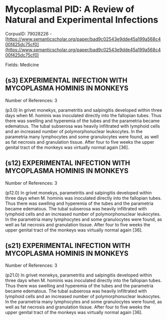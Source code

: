 # Mycoplasmal PID: A Review of Natural and Experimental Infections

CorpusID: 79028226 - [https://www.semanticscholar.org/paper/bad9c02543e9dde45a199a568c400f425dc75cf0](https://www.semanticscholar.org/paper/bad9c02543e9dde45a199a568c400f425dc75cf0)

Fields: Medicine

## (s3) EXPERIMENTAL INFECTION WITH MYCOPLASMA HOMINIS IN MONKEYS
Number of References: 3

(p3.0) In grivet monekys, parametritis and salpingitis developed within three days when M. hominis was inoculated directly into the fallopian tubes. Thus there was swelling and hyperemia of the tubes and the parametria became edematous. The tubal subserosa was heavily infiltrated with lymphoid cells and an increased number of polymorphonuclear leukocytes. In the parametria many lymphocytes and some granulocytes were found, as well as fat necrosis and granulation tissue. After four to five weeks the upper genital tract of the monkeys was virtually normal again [36].
## (s12) EXPERIMENTAL INFECTION WITH MYCOPLASMA HOMINIS IN MONKEYS
Number of References: 3

(p12.0) In grivet monekys, parametritis and salpingitis developed within three days when M. hominis was inoculated directly into the fallopian tubes. Thus there was swelling and hyperemia of the tubes and the parametria became edematous. The tubal subserosa was heavily infiltrated with lymphoid cells and an increased number of polymorphonuclear leukocytes. In the parametria many lymphocytes and some granulocytes were found, as well as fat necrosis and granulation tissue. After four to five weeks the upper genital tract of the monkeys was virtually normal again [36].
## (s21) EXPERIMENTAL INFECTION WITH MYCOPLASMA HOMINIS IN MONKEYS
Number of References: 3

(p21.0) In grivet monekys, parametritis and salpingitis developed within three days when M. hominis was inoculated directly into the fallopian tubes. Thus there was swelling and hyperemia of the tubes and the parametria became edematous. The tubal subserosa was heavily infiltrated with lymphoid cells and an increased number of polymorphonuclear leukocytes. In the parametria many lymphocytes and some granulocytes were found, as well as fat necrosis and granulation tissue. After four to five weeks the upper genital tract of the monkeys was virtually normal again [36].
